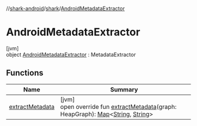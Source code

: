 //[shark-android](../../../index.md)/[shark](../index.md)/[AndroidMetadataExtractor](index.md)

# AndroidMetadataExtractor

[jvm]\
object [AndroidMetadataExtractor](index.md) : MetadataExtractor

## Functions

| Name | Summary |
|---|---|
| [extractMetadata](extract-metadata.md) | [jvm]<br>open override fun [extractMetadata](extract-metadata.md)(graph: HeapGraph): [Map](https://kotlinlang.org/api/latest/jvm/stdlib/kotlin.collections/-map/index.html)&lt;[String](https://kotlinlang.org/api/latest/jvm/stdlib/kotlin/-string/index.html), [String](https://kotlinlang.org/api/latest/jvm/stdlib/kotlin/-string/index.html)&gt; |
